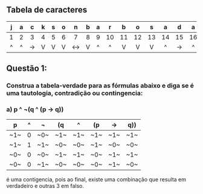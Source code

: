 ## Tabela de caracteres

| j | a | c | k | s | o | n | b | a | r | b | o | s | a | d | a | s | i | l | v | a |
|:-:|:-:|:-:|:-:|:-:|:-:|:-:|:-:|:-:|:-:|:-:|:-:|:-:|:-:|:-:|:-:|:-:|:-:|:-:|:-:|:-:|
| 1 | 2 | 3 | 4 | 5 | 6 | 7 | 8 | 9 | 10| 11| 12| 13| 14| 15| 16| 17| 18| 19| 20| 21|
| ^ | ^ |-> | V | V | V |<->| V | ^ | ^ | V | V | V | ^ |-> | ^ | V | V |<->| ^ | ^ |


## Questão 1:
### Construa a tabela-verdade para as fórmulas abaixo e diga se é uma tautologia, contradição ou contingencia:
### a) p ^ ¬(q ^ (p -> q))
| p | ^ | ¬ | (q | ^ | (p | -> | q)) |
|:-:|:-:|:-:|:--:|:-:|:--:|:--:|:---:|
|~1~| 0 |~0~|~1~ |~1~| ~1~| ~1~| ~1~ |
|~1~| 1 |~1~|~0~ |~0~| ~1~| ~0~| ~0~ |
|~0~| 0 |~0~|~1~ |~1~| ~0~| ~1~| ~1~ |
|~0~| 0 |~1~|~0~ |~0~| ~0~| ~1~| ~0~ |
é uma contigencia, pois ao final, existe uma combinação que resulta em verdadeiro e outras 3 em falso.
